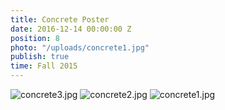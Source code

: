 ```yaml
---
title: Concrete Poster
date: 2016-12-14 00:00:00 Z
position: 8
photo: "/uploads/concrete1.jpg"
publish: true
time: Fall 2015
---
```


![concrete3.jpg](/uploads/concrete3.jpg)
![concrete2.jpg](/uploads/concrete2.jpg)
![concrete1.jpg](/uploads/concrete1.jpg)
